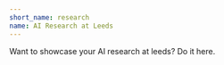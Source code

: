 ```yaml
---
short_name: research
name: AI Research at Leeds
---
```


Want to showcase your AI research at leeds? Do it here.
